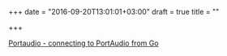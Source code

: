 +++
date = "2016-09-20T13:01:01+03:00"
draft = true
title = ""

+++

<p><a href="https://github.com/gordonklaus/portaudio">Portaudio - connecting to PortAudio from Go</a></p>
